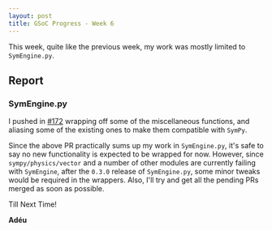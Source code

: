 ```yaml
---
layout: post
title: GSoC Progress - Week 6
---
```


This week, quite like the previous week, my work was mostly limited to `SymEngine.py`.

## Report

### SymEngine.py
I pushed in [#172](https://github.com/symengine/symengine.py/pull/172) wrapping off some of the miscellaneous functions, and aliasing some of the existing ones to make them compatible with `SymPy`.

Since the above PR practically sums up my work in `SymEngine.py`, it's safe to say no new functionality is expected to be wrapped for now. However, since `sympy/physics/vector` and a number of other modules are currently failing with `SymEngine`, after the `0.3.0` release of `SymEngine.py`, some minor tweaks would be required in the wrappers. Also, I'll try and get all the pending PRs merged as soon as possible.

Till Next Time!

**Adéu**
